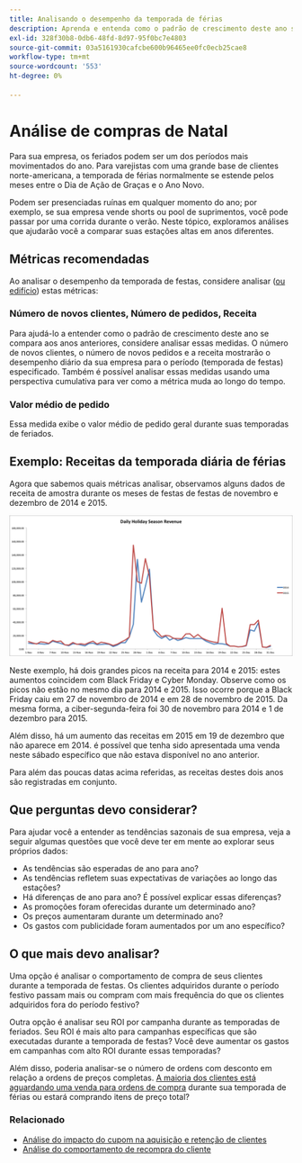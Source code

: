 ```yaml
---
title: Analisando o desempenho da temporada de férias
description: Aprenda e entenda como o padrão de crescimento deste ano se compara aos anos anteriores.
exl-id: 328f30b8-0db6-48fd-8d97-95f0bc7e4803
source-git-commit: 03a5161930cafcbe600b96465ee0fc0ecb25cae8
workflow-type: tm+mt
source-wordcount: '553'
ht-degree: 0%

---
```


# Análise de compras de Natal

Para sua empresa, os feriados podem ser um dos períodos mais movimentados do ano. Para varejistas com uma grande base de clientes norte-americana, a temporada de férias normalmente se estende pelos meses entre o Dia de Ação de Graças e o Ano Novo.

Podem ser presenciadas ruínas em qualquer momento do ano; por exemplo, se sua empresa vende shorts ou pool de suprimentos, você pode passar por uma corrida durante o verão. Neste tópico, exploramos análises que ajudarão você a comparar suas estações altas em anos diferentes.

## Métricas recomendadas

Ao analisar o desempenho da temporada de festas, considere analisar ([ou edifício](../../data-user/reports/ess-manage-data-metrics.md)) estas métricas:

### Número de novos clientes, Número de pedidos, Receita

Para ajudá-lo a entender como o padrão de crescimento deste ano se compara aos anos anteriores, considere analisar essas medidas. O número de novos clientes, o número de novos pedidos e a receita mostrarão o desempenho diário da sua empresa para o período (temporada de festas) especificado. Também é possível analisar essas medidas usando uma perspectiva cumulativa para ver como a métrica muda ao longo do tempo.

### Valor médio de pedido

Essa medida exibe o valor médio de pedido geral durante suas temporadas de feriados.

## Exemplo: Receitas da temporada diária de férias

Agora que sabemos quais métricas analisar, observamos alguns dados de receita de amostra durante os meses de festas de festas de novembro e dezembro de 2014 e 2015.

![Receitas da temporada diária de férias de 2014 e 2015](../../assets/Analyzing_holiday_season.png)

Neste exemplo, há dois grandes picos na receita para 2014 e 2015: estes aumentos coincidem com Black Friday e Cyber Monday. Observe como os picos não estão no mesmo dia para 2014 e 2015. Isso ocorre porque a Black Friday caiu em 27 de novembro de 2014 e em 28 de novembro de 2015. Da mesma forma, a ciber-segunda-feira foi 30 de novembro para 2014 e 1 de dezembro para 2015.

Além disso, há um aumento das receitas em 2015 em 19 de dezembro que não aparece em 2014. é possível que tenha sido apresentada uma venda neste sábado específico que não estava disponível no ano anterior.

Para além das poucas datas acima referidas, as receitas destes dois anos são registradas em conjunto.

## Que perguntas devo considerar?

Para ajudar você a entender as tendências sazonais de sua empresa, veja a seguir algumas questões que você deve ter em mente ao explorar seus próprios dados:

* As tendências são esperadas de ano para ano?
* As tendências refletem suas expectativas de variações ao longo das estações?
* Há diferenças de ano para ano? É possível explicar essas diferenças?
* As promoções foram oferecidas durante um determinado ano?
* Os preços aumentaram durante um determinado ano?
* Os gastos com publicidade foram aumentados por um ano específico?

## O que mais devo analisar?

Uma opção é analisar o comportamento de compra de seus clientes durante a temporada de festas. Os clientes adquiridos durante o período festivo passam mais ou compram com mais frequência do que os clientes adquiridos fora do período festivo?

Outra opção é analisar seu ROI por campanha durante as temporadas de feriados. Seu ROI é mais alto para campanhas específicas que são executadas durante a temporada de festas? Você deve aumentar os gastos em campanhas com alto ROI durante essas temporadas?

Além disso, poderia analisar-se o número de ordens com desconto em relação a ordens de preços completas. [A maioria dos clientes está aguardando uma venda para ordens de compra](../analysis/coupon-usage.md) durante sua temporada de férias ou estará comprando itens de preço total?

### Relacionado

* [Análise do impacto do cupom na aquisição e retenção de clientes](../analysis/coupon-impact.md)
* [Análise do comportamento de recompra do cliente](../analysis/repurchase-behavior.md)
